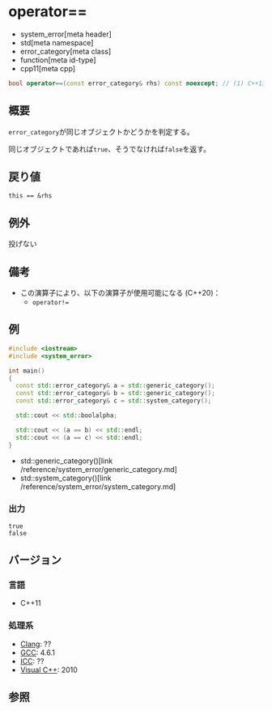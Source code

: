 # operator==
* system_error[meta header]
* std[meta namespace]
* error_category[meta class]
* function[meta id-type]
* cpp11[meta cpp]

```cpp
bool operator==(const error_category& rhs) const noexcept; // (1) C++11
```

## 概要
`error_category`が同じオブジェクトかどうかを判定する。

同じオブジェクトであれば`true`、そうでなければ`false`を返す。


## 戻り値
`this == &rhs`


## 例外
投げない


## 備考
- この演算子により、以下の演算子が使用可能になる (C++20)：
    - `operator!=`


## 例
```cpp example
#include <iostream>
#include <system_error>

int main()
{
  const std::error_category& a = std::generic_category();
  const std::error_category& b = std::generic_category();
  const std::error_category& c = std::system_category();

  std::cout << std::boolalpha;

  std::cout << (a == b) << std::endl;
  std::cout << (a == c) << std::endl;
}
```
* std::generic_category()[link /reference/system_error/generic_category.md]
* std::system_category()[link /reference/system_error/system_category.md]

### 出力
```
true
false
```

## バージョン
### 言語
- C++11

### 処理系
- [Clang](/implementation.md#clang): ??
- [GCC](/implementation.md#gcc): 4.6.1
- [ICC](/implementation.md#icc): ??
- [Visual C++](/implementation.md#visual_cpp): 2010


## 参照
